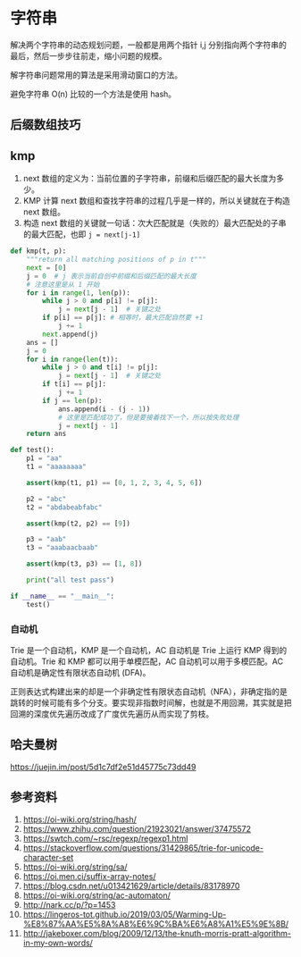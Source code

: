 # 字符串

解决两个字符串的动态规划问题，一般都是用两个指针 i,j 分别指向两个字符串的最后，然后一步步往前走，缩小问题的规模。

解字符串问题常用的算法是采用滑动窗口的方法。

避免字符串 O(n) 比较的一个方法是使用 hash。

## 后缀数组技巧

## kmp

1. next 数组的定义为：当前位置的子字符串，前缀和后缀匹配的最大长度为多少。
2. KMP 计算 next 数组和查找字符串的过程几乎是一样的，所以关键就在于构造 next 数组。
3. 构造 next 数组的关键就一句话：次大匹配就是（失败的）最大匹配处的子串的最大匹配，也即 `j = next[j-1]`

```Python
def kmp(t, p):
    """return all matching positions of p in t"""
    next = [0]
    j = 0  # j 表示当前自创中前缀和后缀匹配的最大长度
    # 注意这里是从 1 开始
    for i in range(1, len(p)):
        while j > 0 and p[i] != p[j]:
            j = next[j - 1]  # 关键之处
        if p[i] == p[j]: # 相等时，最大匹配自然要 +1
            j += 1
        next.append(j)
    ans = []
    j = 0
    for i in range(len(t)):
        while j > 0 and t[i] != p[j]:
            j = next[j - 1]  # 关键之处
        if t[i] == p[j]:
            j += 1
        if j == len(p):
            ans.append(i - (j - 1))
            # 这里是匹配成功了，但是要接着找下一个，所以按失败处理
            j = next[j - 1]
    return ans

def test():
    p1 = "aa"
    t1 = "aaaaaaaa"

    assert(kmp(t1, p1) == [0, 1, 2, 3, 4, 5, 6])

    p2 = "abc"
    t2 = "abdabeabfabc"

    assert(kmp(t2, p2) == [9])

    p3 = "aab"
    t3 = "aaabaacbaab"

    assert(kmp(t3, p3) == [1, 8])

    print("all test pass")

if __name__ == "__main__":
    test()
```

### 自动机

Trie 是一个自动机，KMP 是一个自动机，AC 自动机是 Trie 上运行 KMP 得到的自动机。Trie 和 KMP 都可以用于单模匹配，AC 自动机可以用于多模匹配。AC 自动机是确定性有限状态自动机 (DFA)。

正则表达式构建出来的却是一个非确定性有限状态自动机（NFA），非确定指的是跳转的时候可能有多个分支。要实现非指数时间解，也就是不用回溯，其实就是把回溯的深度优先遍历改成了广度优先遍历从而实现了剪枝。

## 哈夫曼树

https://juejin.im/post/5d1c7df2e51d45775c73dd49

## 参考资料

1. https://oi-wiki.org/string/hash/
2. https://www.zhihu.com/question/21923021/answer/37475572
3. https://swtch.com/~rsc/regexp/regexp1.html
4. https://stackoverflow.com/questions/31429865/trie-for-unicode-character-set
5. https://oi-wiki.org/string/sa/
6. https://oi.men.ci/suffix-array-notes/
7. https://blog.csdn.net/u013421629/article/details/83178970
8. https://oi-wiki.org/string/ac-automaton/
9. http://nark.cc/p/?p=1453
10. https://lingeros-tot.github.io/2019/03/05/Warming-Up-%E8%87%AA%E5%8A%A8%E6%9C%BA%E6%A8%A1%E5%9E%8B/
11. http://jakeboxer.com/blog/2009/12/13/the-knuth-morris-pratt-algorithm-in-my-own-words/